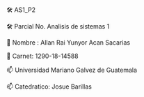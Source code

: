 🛠️ AS1_P2

🛠️ Parcial No.  Analisis de sistemas 1


💬 Nombre : Allan Rai Yunyor Acan Sacarias


💬 Carnet: 1290-18-14588   


📫 Universidad Mariano Galvez de Guatemala    
  

📫  Catedratico: Josue Barillas

  
